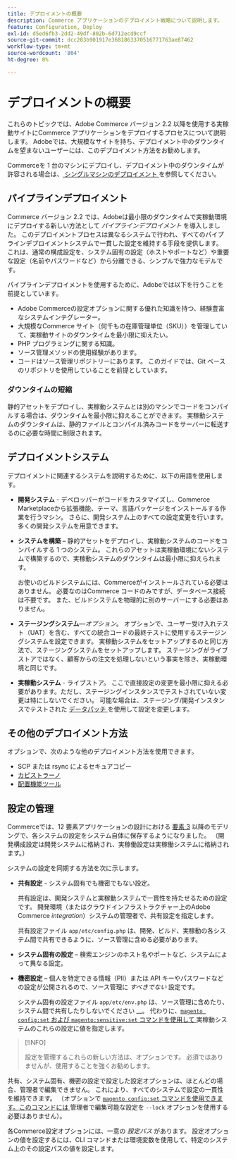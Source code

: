 ```yaml
---
title: デプロイメントの概要
description: Commerce アプリケーションのデプロイメント戦略について説明します。
feature: Configuration, Deploy
exl-id: d5ed6fb3-2dd2-49df-802b-6d712ecd9ccf
source-git-commit: dcc283b901917e3681863370516771763ae87462
workflow-type: tm+mt
source-wordcount: '804'
ht-degree: 0%

---
```


# デプロイメントの概要

これらのトピックでは、Adobe Commerce バージョン 2.2 以降を使用する実稼動サイトにCommerce アプリケーションをデプロイするプロセスについて説明します。 Adobeでは、大規模なサイトを持ち、デプロイメント中のダウンタイムを望まないユーザーには、このデプロイメント方法をお勧めします。

Commerceを 1 台のマシンにデプロイし、デプロイメント中のダウンタイムが許容される場合は、[ シングルマシンのデプロイメント ](../deployment/single-machine.md) を参照してください。

## パイプラインデプロイメント

Commerce バージョン 2.2 では、Adobeは最小限のダウンタイムで実稼動環境にデプロイする新しい方法として _パイプラインデプロイメント_ を導入しました。 このデプロイメントプロセスは異なるシステムで行われ、すべてのパイプラインデプロイメントシステムで一貫した設定を維持する手段を提供します。 これは、通常の構成設定を、システム固有の設定（ホストやポートなど）や重要な設定（名前やパスワードなど）から分離できる、シンプルで強力なモデルです。

パイプラインデプロイメントを使用するために、Adobeでは以下を行うことを前提としています。

- Adobe Commerceの設定オプションに関する優れた知識を持つ、経験豊富なシステムインテグレーター。
- 大規模なCommerce サイト（何千もの在庫管理単位（SKU））を管理していて、実稼動サイトのダウンタイムを最小限に抑えたい。
- PHP プログラミングに関する知識。
- ソース管理メソッドの使用経験があります。
- コードはソース管理リポジトリーにあります。 このガイドでは、Git ベースのリポジトリを使用していることを前提としています。

### ダウンタイムの短縮

静的アセットをデプロイし、実稼動システムとは別のマシンでコードをコンパイルする場合は、ダウンタイムを最小限に抑えることができます。 実稼動システムのダウンタイムは、静的ファイルとコンパイル済みコードをサーバーに転送するのに必要な時間に制限されます。

## デプロイメントシステム

デプロイメントに関連するシステムを説明するために、以下の用語を使用します。

- **開発システム** - デベロッパーがコードをカスタマイズし、Commerce Marketplaceから拡張機能、テーマ、言語パッケージをインストールする作業を行うマシン。 さらに、開発システム上のすべての設定変更を行います。 多くの開発システムを用意できます。

- **システムを構築** – 静的アセットをデプロイし、実稼動システムのコードをコンパイルする 1 つのシステム。 これらのアセットは実稼動環境にないシステムで構築するので、実稼動システムのダウンタイムは最小限に抑えられます。

  お使いのビルドシステムには、Commerceがインストールされている必要はありません。 必要なのはCommerce コードのみですが、データベース接続は不要です。 また、ビルドシステムを物理的に別のサーバーにする必要はありません。

- **ステージングシステム**—_オプション_。 オプションで、ユーザー受け入れテスト（UAT）を含む、すべての統合コードの最終テストに使用するステージングシステムを設定できます。 実稼動システムをセットアップするのと同じ方法で、ステージングシステムをセットアップします。 ステージングがライブストアではなく、顧客からの注文を処理しないという事実を除き、実稼動環境と同じです。

- **実稼動システム** - ライブストア。 ここで直接設定の変更を最小限に抑える必要があります。ただし、ステージングインスタンスでテストされていない変更は特にしないでください。 可能な場合は、ステージング/開発インスタンスでテストされた [ データパッチ ](https://developer.adobe.com/commerce/php/development/components/declarative-schema/patches/) を使用して設定を変更します。

## その他のデプロイメント方法

オプションで、次のような他のデプロイメント方法を使用できます。

- SCP または rsync によるセキュアコピー
- [ カピストラーノ ](https://capistranorb.com/documentation/overview/what-is-capistrano)
- [ 配置機能ツール ](https://deployer.org/)

## 設定の管理

Commerceでは、12 要素アプリケーションの設計における [ 要素 3](https://12factor.net/config) 以降のモデリングで、各システムの設定をシステム自体に保存するようになりました。 （開発構成設定は開発システムに格納され、実稼働設定は実稼働システムに格納されます。）

システムの設定を同期する方法を次に示します。

- **共有設定** - システム固有でも機密でもない設定。

  共有設定は、開発システムと実稼動システムで一貫性を持たせるための設定です。 開発環境（またはクラウドインフラストラクチャー上のAdobe Commerce _integration_）システムの管理者で、共有設定を指定します。

  共有設定ファイル `app/etc/config.php` は、開発、ビルド、実稼動の各システム間で共有できるように、ソース管理に含める必要があります。

- **システム固有の設定** – 検索エンジンのホスト名やポートなど、システムによって異なる設定。

- **機密設定** – 個人を特定できる情報（PII）または API キーやパスワードなどの設定が公開されるので、ソース管理に _すべきでない_ 設定です。

  システム固有の設定ファイル `app/etc/env.php` は、ソース管理に含めたり、システム間で共有したりしないでください __。 代わりに、[`magento config:set` および `magento:sensitive:set` コマンドを使用して ](../cli/set-configuration-values.md) 実稼動システムのこれらの設定に値を指定します。

>[!INFO]
>
>設定を管理するこれらの新しい方法は、オプションです。 必須ではありませんが、使用することを強くお勧めします。

共有、システム固有、機密の設定で設定した設定オプションは、ほとんどの場合、管理者で編集できません。 これにより、すべてのシステムで設定の一貫性を維持できます。 （オプションで [`magento config:set` コマンドを使用できます。このコマンドには ](../cli/set-configuration-values.md) 管理者で編集可能な設定を `--lock` オプションを使用する必要はありません）。

各Commerce設定オプションには、一意の _設定パス_ があります。 設定オプションの値を設定するには、CLI コマンドまたは環境変数を使用して、特定のシステム上のその設定パスの値を設定します。
